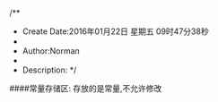 /**
* Create Date:2016年01月22日 星期五 09时47分38秒
* 
* Author:Norman
* 
* Description: 
*/

####常量存储区:
    存放的是常量,不允许修改
